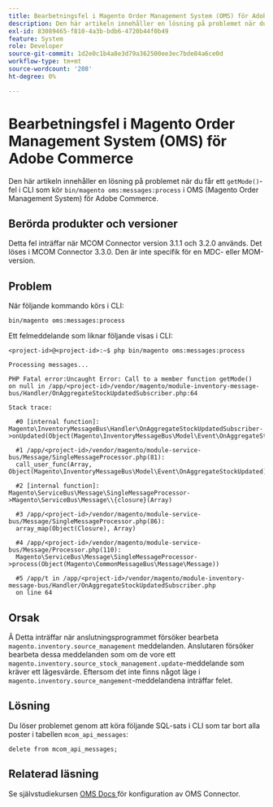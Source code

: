 ```yaml
---
title: Bearbetningsfel i Magento Order Management System (OMS) för Adobe Commerce
description: Den här artikeln innehåller en lösning på problemet när du får ett "getMode()"-fel i CLI som kör "bin/magento oms:messages:process" i OMS (Magento Order Management System) för Adobe Commerce.
exl-id: 83089465-f810-4a3b-bdb6-4720b44f0b49
feature: System
role: Developer
source-git-commit: 1d2e0c1b4a8e3d79a362500ee3ec7bde84a6ce0d
workflow-type: tm+mt
source-wordcount: '208'
ht-degree: 0%

---
```


# Bearbetningsfel i Magento Order Management System (OMS) för Adobe Commerce

Den här artikeln innehåller en lösning på problemet när du får ett `getMode()`-fel i CLI som kör `bin/magento oms:messages:process` i OMS (Magento Order Management System) för Adobe Commerce.

## Berörda produkter och versioner

Detta fel inträffar när MCOM Connector version 3.1.1 och 3.2.0 används. Det löses i MCOM Connector 3.3.0. Den är inte specifik för en MDC- eller MOM-version.

## Problem

När följande kommando körs i CLI:

`bin/magento oms:messages:process`

Ett felmeddelande som liknar följande visas i CLI:

```
<project-id>@<project-id>:~$ php bin/magento oms:messages:process

Processing messages...

PHP Fatal error:Uncaught Error: Call to a member function getMode()
on null in /app/<project-id>/vendor/magento/module-inventory-message-bus/Handler/OnAggregateStockUpdatedSubscriber.php:64

Stack trace:

  #0 [internal function]: Magento\InventoryMessageBus\Handler\OnAggregateStockUpdatedSubscriber->onUpdated(Object(Magento\InventoryMessageBus\Model\Event\OnAggregateStockUpdated))

  #1 /app/<project-id>/vendor/magento/module-service-bus/Message/SingleMessageProcessor.php(81):
  call_user_func(Array, Object(Magento\InventoryMessageBus\Model\Event\OnAggregateStockUpdated))

  #2 [internal function]: Magento\ServiceBus\Message\SingleMessageProcessor->Magento\ServiceBus\Message\\{closure}(Array)

  #3 /app/<project-id>/vendor/magento/module-service-bus/Message/SingleMessageProcessor.php(86):
  array_map(Object(Closure), Array)

  #4 /app/<project-id>/vendor/magento/module-service-bus/Message/Processor.php(110):
  Magento\ServiceBus\Message\SingleMessageProcessor->process(Object(Magento\CommonMessageBus\Message\Message))

  #5 /app/t in /app/<project-id>/vendor/magento/module-inventory-message-bus/Handler/OnAggregateStockUpdatedSubscriber.php
  on line 64
```

## Orsak

Â
Detta inträffar när anslutningsprogrammet försöker bearbeta `magento.inventory.source_management` meddelanden. Anslutaren försöker bearbeta dessa meddelanden som om de vore ett `magento.inventory.source_stock_management.update`-meddelande som kräver ett lägesvärde. Eftersom det inte finns något läge i `magento.inventory.source_mangement`-meddelandena inträffar felet.

## Lösning

Du löser problemet genom att köra följande SQL-sats i CLI som tar bort alla poster i tabellen `mcom_api_messages`:

`delete from mcom_api_messages;`

## Relaterad läsning

Se självstudiekursen [OMS Docs ](https://omsdocs.magento.com/en/integration/connector/setup-tutorial/) för konfiguration av OMS Connector.
